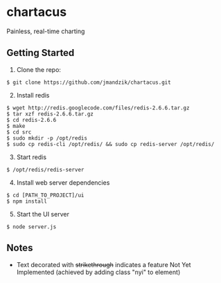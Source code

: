 chartacus
=========

Painless, real-time charting

Getting Started
---------------
1. Clone the repo: 
```
$ git clone https://github.com/jmandzik/chartacus.git
```

2. Install redis 
```
$ wget http://redis.googlecode.com/files/redis-2.6.6.tar.gz
$ tar xzf redis-2.6.6.tar.gz
$ cd redis-2.6.6
$ make
$ cd src 
$ sudo mkdir -p /opt/redis
$ sudo cp redis-cli /opt/redis/ && sudo cp redis-server /opt/redis/
```

3. Start redis
```
$ /opt/redis/redis-server
```

4. Install web server dependencies
```
$ cd [PATH_TO_PROJECT]/ui
$ npm install
```

5. Start the UI server
```
$ node server.js
```

Notes
-----------
* Text decorated with ~~strikethrough~~ indicates a feature Not Yet Implemented (achieved by adding class "nyi" to element)